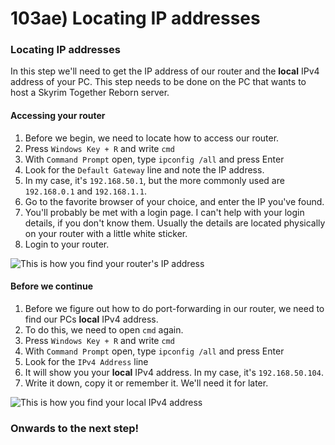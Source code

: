 # 103ae) Locating IP addresses

### Locating IP addresses

In this step we'll need to get the IP address of our router and the **local** IPv4 address of your PC. This step needs to be done on the PC that wants to host a Skyrim Together Reborn server.

#### Accessing your router

1. Before we begin, we need to locate how to access our router.
2. Press `Windows Key + R` and write `cmd`
3. With `Command Prompt` open, type `ipconfig /all` and press Enter
4. Look for the `Default Gateway` line and note the IP address.
5. In my case, it's `192.168.50.1`, but the more commonly used are `192.168.0.1` and `192.168.1.1`.
6. Go to the favorite browser of your choice, and enter the IP you've found.
7. You'll probably be met with a login page. I can't help with your login details, if you don't know them. Usually the details are located physically on your router with a little white sticker.
8. Login to your router.

![This is how you find your router's IP address](https://shx.is/5BDp4ORT2.gif)

#### Before we continue

1. Before we figure out how to do port-forwarding in our router, we need to find our PCs **local** IPv4 address.
2. To do this, we need to open `cmd` again.
3. Press `Windows Key + R` and write `cmd`
4. With `Command Prompt` open, type `ipconfig /all` and press Enter
5. Look for the `IPv4 Address` line
6. It will show you your **local** IPv4 address. In my case, it's `192.168.50.104`.
7. Write it down, copy it or remember it. We'll need it for later.

![This is how you find your local IPv4 address](https://shx.is/5BDpxiGQd.gif)

### Onwards to the next step!
